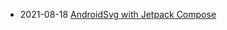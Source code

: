 

- 2021-08-18 [AndroidSvg with Jetpack Compose](https://github.com/stefanhaustein/blog/blob/main/Compose/AndroidSvg.md)
